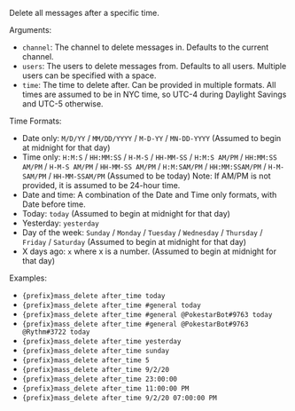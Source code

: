 Delete all messages after a specific time.

Arguments:
* `channel`: The channel to delete messages in. Defaults to the current channel.
* `users`: The users to delete messages from. Defaults to all users. Multiple users can be specified with a space.
* `time`: The time to delete after. Can be provided in multiple formats. All times are assumed to be in NYC time, so UTC-4 during Daylight Savings and UTC-5 otherwise.

Time Formats:
* Date only: `M/D/YY` / `MM/DD/YYYY` / `M-D-YY` / `MN-DD-YYYY` (Assumed to begin at midnight for that day)
* Time only: `H:M:S` / `HH:MM:SS` / `H-M-S` / `HH-MM-SS` / `H:M:S AM/PM` / `HH:MM:SS AM/PM` / `H-M-S AM/PM` / `HH-MM-SS AM/PM` / `H:M:SAM/PM` / `HH:MM:SSAM/PM` / `H-M-SAM/PM` / `HH-MM-SSAM/PM` (Assumed to be today)
Note: If AM/PM is not provided, it is assumed to be 24-hour time.
* Date and time: A combination of the Date and Time only formats, with Date before time.
* Today: `today` (Assumed to begin at midnight for that day)
* Yesterday: `yesterday`
* Day of the week: `Sunday` / `Monday` / `Tuesday` / `Wednesday` / `Thursday` / `Friday` / `Saturday` (Assumed to begin at midnight for that day)
* X days ago: `x` where x is a number. (Assumed to begin at midnight for that day)

Examples:
* `{prefix}mass_delete after_time today`
* `{prefix}mass_delete after_time #general today`
* `{prefix}mass_delete after_time #general @PokestarBot#9763 today`
* `{prefix}mass_delete after_time #general @PokestarBot#9763 @Rythm#3722 today`
* `{prefix}mass_delete after_time yesterday`
* `{prefix}mass_delete after_time sunday`
* `{prefix}mass_delete after_time 5`
* `{prefix}mass_delete after_time 9/2/20`
* `{prefix}mass_delete after_time 23:00:00`
* `{prefix}mass_delete after_time 11:00:00 PM`
* `{prefix}mass_delete after_time 9/2/20 07:00:00 PM`
